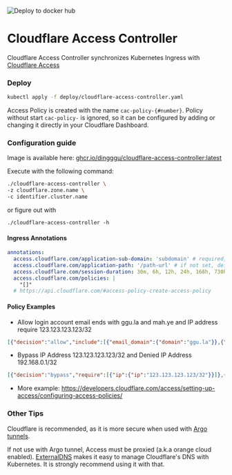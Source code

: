 ![Deploy to docker hub](https://github.com/DingGGu/cloudflare-access-controller/workflows/Deploy%20to%20docker%20hub/badge.svg)
# Cloudflare Access Controller

Cloudflare Access Controller synchronizes Kubernetes Ingress with [Cloudflare Access](https://www.cloudflare.com/products/cloudflare-access/)

### Deploy
```bash
kubectl apply -f deploy/cloudflare-access-controller.yaml
```

Access Policy is created with the name `cac-policy-{#number}`. Policy without start `cac-policy-` is ignored, so it can be configured by adding or changing it directly in your Cloudflare Dashboard. 

### Configuration guide
Image is available here: [ghcr.io/dingggu/cloudflare-access-controller:latest](https://github.com/users/DingGGu/packages/container/package/cloudflare-access-controller)

Execute with the following command:
```bash
./cloudflare-access-controller \
-z cloudflare.zone.name \
-c identifier.cluster.name
```

or figure out with
```
./cloudflare-access-controller -h
```

#### Ingress Annotations
```yaml
annotations:
  access.cloudflare.com/application-sub-domain: 'subdomain' # required, if set '', will applied domain
  access.cloudflare.com/application-path: '/path-url' # if not set, default '/'
  access.cloudflare.com/session-duration: 30m, 6h, 12h, 24h, 168h, 730h # if not set, default 24h 
  access.cloudflare.com/policies: |
    "[]"
  # https://api.cloudflare.com/#access-policy-create-access-policy
```

#### Policy Examples
- Allow login account email ends with ggu.la and mah.ye and IP address require 123.123.123.123/32 
```json
[{"decision":"allow","include":[{"email_domain":{"domain":"ggu.la"}},{"email_domain":{"domain":"google.com"}}],"require":[{"ip":{"ip":"123.123.123.123/32"}}]}]
```
- Bypass IP Address 123.123.123.123/32 and Denied IP Address 192.168.0.1/32
```json
[{"decision":"bypass","require":[{"ip":{"ip":"123.123.123.123/32"}}]},{"decision":"deny","require":[{"ip":{"ip":"192.168.0.1/32"}}]}]
``` 
- More example: https://developers.cloudflare.com/access/setting-up-access/configuring-access-policies/

### Other Tips
Cloudflare is recommended, as it is more secure when used with [Argo tunnels](https://developers.cloudflare.com/argo-tunnel/reference/kubernetes/).

If not use with Argo tunnel, Access must be proxied (a.k.a orange cloud enabled). [ExternalDNS](https://github.com/kubernetes-sigs/external-dns) makes it easy to manage Cloudflare's DNS with Kubernetes. It is strongly recommend using it with that.